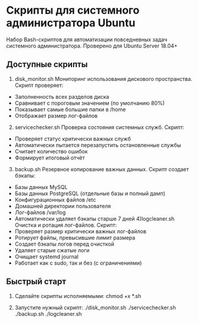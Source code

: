 # Скрипты для системного администратора Ubuntu

Набор Bash-скриптов для автоматизации повседневных задач системного администратора.
Проверено для Ubuntu Server 18.04+
##  Доступные скрипты

1) disk_monitor.sh
Мониторинг использования дискового пространства. Скрипт проверяет:
- Заполненность всех разделов диска
- Сравнивает с пороговым значением (по умолчанию 80%)
- Показывает самые большие папки в /home
- Отображает размер лог-файлов
2) servicechecker.sh
Проверка состояния системных служб. Скрипт:
- Проверяет статус критически важных служб
- Автоматически пытается перезапустить остановленные службы
- Считает количество ошибок
- Формирует итоговый отчёт
3) backup.sh
Резервное копирование важных данных. Скрипт создает бэкапы:
- Базы данных MySQL
- Базы данных PostgreSQL (отдельные базы и полный дамп)
- Конфигурационных файлов /etc
- Домашней директории пользователя
- Лог-файлов /var/log
- Автоматически удаляет бэкапы старше 7 дней
4)logcleaner.sh
Очистка и ротация лог-файлов. Скрипт:
- Проверяет размер критически важных лог-файлов
- Ротирует файлы, превысившие лимит размера
- Создает бэкапы логов перед очисткой
- Удаляет старые сжатые логи
- Очищает systemd journal
- Работает как с sudo, так и без (с ограничениями)


## Быстрый старт

1. Сделайте скрипты исполняемыми:
chmod +x *.sh

2. Запустите нужный скрипт:
./disk_monitor.sh
./servicechecker.sh
./backup.sh
./logcleaner.sh
